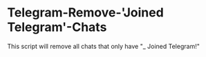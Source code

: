 # Telegram-Remove-'Joined Telegram'-Chats
This script will remove all chats that only have "_ Joined Telegram!"

